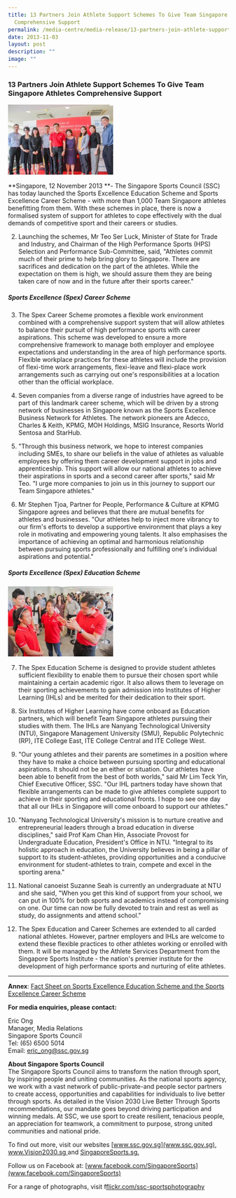 ```yaml
---
title: 13 Partners Join Athlete Support Schemes To Give Team Singapore Athletes
  Comprehensive Support
permalink: /media-centre/media-release/13-partners-join-athlete-support-schemes-to-give-team-athletes-support/
date: 2013-11-03
layout: post
description: ""
image: ""
---
```

### **13 Partners Join Athlete Support Schemes To Give Team Singapore Athletes Comprehensive Support**

![](/images/Media%20Centre/Media%20Release/2013/Nov/13PARTNERSJOINATHLETESUPPORTSCHEMESTOGIVETEAMATHLETESUPPORTMainPar0042Imagegif.gif)

**Singapore, 12 November 2013 **- The Singapore Sports Council (SSC) has today launched the Sports Excellence Education Scheme and Sports Excellence Career Scheme - with more than 1,000 Team Singapore athletes benefitting from them. With these schemes in place, there is now a formalised system of support for athletes to cope effectively with the dual demands of competitive sport and their careers or studies.

2. Launching the schemes, Mr Teo Ser Luck, Minister of State for Trade and Industry, and Chairman of the High Performance Sports (HPS) Selection and Performance Sub-Committee, said, "Athletes commit much of their prime to help bring glory to Singapore. There are sacrifices and dedication on the part of the athletes. While the expectation on them is high, we should assure them they are being taken care of now and in the future after their sports career."

##### **Sports Excellence (Spex) Career Scheme**

3. The Spex Career Scheme promotes a flexible work environment combined with a comprehensive support system that will allow athletes to balance their pursuit of high performance sports with career aspirations. This scheme was developed to ensure a more comprehensive framework to manage both employer and employee expectations and understanding in the area of high performance sports. Flexible workplace practices for these athletes will include the provision of flexi-time work arrangements, flexi-leave and flexi-place work arrangements such as carrying out one's responsibilities at a location other than the official workplace.

4. Seven companies from a diverse range of industries have agreed to be part of this landmark career scheme, which will be driven by a strong network of businesses in Singapore known as the Sports Excellence Business Network for Athletes. The network pioneers are Adecco, Charles & Keith, KPMG, MOH Holdings, MSIG Insurance, Resorts World Sentosa and StarHub.

5. "Through this business network, we hope to interest companies including SMEs, to share our beliefs in the value of athletes as valuable employees by offering them career development support in jobs and apprenticeship. This support will allow our national athletes to achieve their aspirations in sports and a second career after sports," said Mr Teo. "I urge more companies to join us in this journey to support our Team Singapore athletes."

6. Mr Stephen Tjoa, Partner for People, Performance & Culture at KPMG Singapore agrees and believes that there are mutual benefits for athletes and businesses. "Our athletes help to inject more vibrancy to our firm's efforts to develop a supportive environment that plays a key role in motivating and empowering young talents. It also emphasises the importance of achieving an optimal and harmonious relationship between pursuing sports professionally and fulfilling one's individual aspirations and potential."

##### **Sports Excellence (Spex) Education Scheme**
![](/images/Media%20Centre/Media%20Release/2013/Nov/13PARTNERSJOINATHLETESUPPORTSCHEMESTOGIVETEAMSINGAPOREATHLETESSUPPORTMainPar0069Imagegif.gif)
	
7. The Spex Education Scheme is designed to provide student athletes sufficient flexibility to enable them to pursue their chosen sport while maintaining a certain academic rigor. It also allows them to leverage on their sporting achievements to gain admission into Institutes of Higher Learning (IHLs) and be merited for their dedication to their sport.

8. Six Institutes of Higher Learning have come onboard as Education partners, which will benefit Team Singapore athletes pursuing their studies with them. The IHLs are Nanyang Technological University (NTU), Singapore Management University (SMU), Republic Polytechnic (RP), ITE College East, ITE College Central and ITE College West.

9. "Our young athletes and their parents are sometimes in a position where they have to make a choice between pursuing sporting and educational aspirations. It should not be an either or situation. Our athletes have been able to benefit from the best of both worlds," said Mr Lim Teck Yin, Chief Executive Officer, SSC. "Our IHL partners today have shown that flexible arrangements can be made to give athletes complete support to achieve in their sporting and educational fronts. I hope to see one day that all our IHLs in Singapore will come onboard to support our athletes."

10. "Nanyang Technological University's mission is to nurture creative and entrepreneurial leaders through a broad education in diverse disciplines," said Prof Kam Chan Hin, Associate Provost for Undergraduate Education, President's Office in NTU. "Integral to its holistic approach in education, the University believes in being a pillar of support to its student-athletes, providing opportunities and a conducive environment for student-athletes to train, compete and excel in the sporting arena."

11. National canoeist Suzanne Seah is currently an undergraduate at NTU and she said, "When you get this kind of support from your school, we can put in 100% for both sports and academics instead of compromising on one. Our time can now be fully devoted to train and rest as well as study, do assignments and attend school."

12. The Spex Education and Career Schemes are extended to all carded national athletes. However, partner employers and IHLs are welcome to extend these flexible practices to other athletes working or enrolled with them. It will be managed by the Athlete Services Department from the Singapore Sports Institute - the nation's premier institute for the development of high performance sports and nurturing of elite athletes.

---

**Annex**: 
[Fact Sheet on Sports Excellence Education Scheme and the Sports Excellence Career Scheme ](/files/Media%20Centre/Media%20Release/2013/Nov/Fact%20Sheet%20%20Spex%20Education%20%20Career%20Schemespdf.pdf) 

**For media enquiries, please contact:**

Eric Ong
<br>Manager, Media Relations
<br>Singapore Sports Council
<br>Tel: (65) 6500 5014
<br>Email: [eric_ong@ssc.gov.sg](eric_ong@ssc.gov.sg)

**About Singapore Sports Council**
<br>
The Singapore Sports Council aims to transform the nation through sport, by inspiring people and uniting communities. As the national sports agency, we work with a vast network of public-private-and people sector partners to create access, opportunities and capabilities for individuals to live better through sports. As detailed in the Vision 2030 Live Better Through Sports recommendations, our mandate goes beyond driving participation and winning medals. At SSC, we use sport to create resilient, tenacious people, an appreciation for teamwork, a commitment to purpose, strong united communities and national pride.

To find out more, visit our websites [www.ssc.gov.sg](www.ssc.gov.sg), [www.Vision2030.sg ](www.Vision2030.sg )and [SingaporeSports.sg.](SingaporeSports.sg.)

Follow us on Facebook at: [www.facebook.com/SingaporeSports](www.facebook.com/SingaporeSports)

For a range of photographs, visit f[flickr.com/ssc-sportsphotography](flickr.com/ssc-sportsphotography)